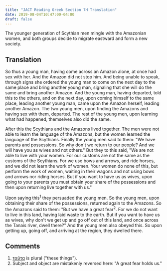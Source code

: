 ```yaml
---
title: "JACT Reading Greek Section 7H Translation"
date: 2019-08-04T10:47:00-04:00
draft: false 
---
```

The younger generation of Scythian men mingle with the Amazonian women, and both groups decide to migrate eastward and form a new society.
<!--more-->
## Translation
So thus a young man, having come across an Amazon alone, at once had sex with
her. And the Amazon did not stop him. And being unable to speak, through signs
she ordered the young man to come on the next day to the same place and bring
another young man, signaling that she will do the same and bring another
Amazon. And the young man, having departed, told this to the others, and on the
next day, upon coming himself to the same place, leading another young man, came
upon the Amazon herself, leading another Amazon. The two young men, upon finding
the Amazons and having sex with them, departed. The rest of the young men, upon
learning what had happened, themselves also did the same.

After this the Scythians and the Amazons lived together. The men were not able
to learn the language of the Amazons, but the women learned the language of the
Scythians. Finally the young men said to them: "We have parents and possessions.
So why don't we return to our people? And we will have you as wives and not
others." But they to this said, "We are not able to live with your women. For
our customs are not the same as the customs of the Scythians. For we use bows
and arrows, and ride horses, and we did not learn the work of women. Your women
do none of this, but perform the work of women, waiting in their wagons and not
using bows and arrows nor riding horses. But if you want to have us as wives,
upon going to your parents you must obtain your share of the possessions
and then upon returning live together with us."

Upon saying this<sup>1</sup> they persuaded the young men. So the young men, upon obtaining
their share of the possessions, returned again to the Amazons. So the Amazons said
to them: "But we have a great fear<sup>2</sup>. For we do not want to live in this land,
having laid waste to the earth. But if you want to have us as wives, why don't
we get up and go off out of this land, and once across the Tanais river, dwell
there?" And the young men also obeyed this. So upon getting up, going off, and
arriving at the region, they dwelled there.
## Comments
1. [ταῦτα](http://www.perseus.tufts.edu/hopper/text?doc=Perseus%3Atext%3A1999.04.0057%3Aentry%3Dtau%3Dta) is plural ("these things").
2. Subject and object are mistakenly reversed here: "A great fear holds us."
